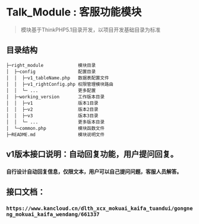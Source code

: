 Talk_Module : 客服功能模块
===============

> 模块基于ThinkPHP5.1目录开发，以项目开发基础目录为标准

## 目录结构

~~~
├─right_module             模块目录
│  ├─config                配置目录
│  │  ├─v1_tableName.php   数据表配置文件
│  │  ├─v1_rightConfig.php 权限管理模块路由
│  │  └─ ...               更多配置
│  ├─working_version       工作版本目录
│  │  ├─v1                 版本1目录
│  │  ├─v2                 版本2目录
│  │  ├─v3                 版本3目录
│  │  └─ ...               更多版本目录      
│  └─common.php            模块函数文件
├─README.md                模块说明文件
~~~

## v1版本接口说明：自动回复功能，用户提问回复。

### `自行设计自动回复信息，仅限文本，用户可以自己提问问题，客服人员解答。`

## 接口文档：

### `https://www.kancloud.cn/dlth_xcx_mokuai_kaifa_tuandui/gongneng_mokuai_kaifa_wendang/661337`